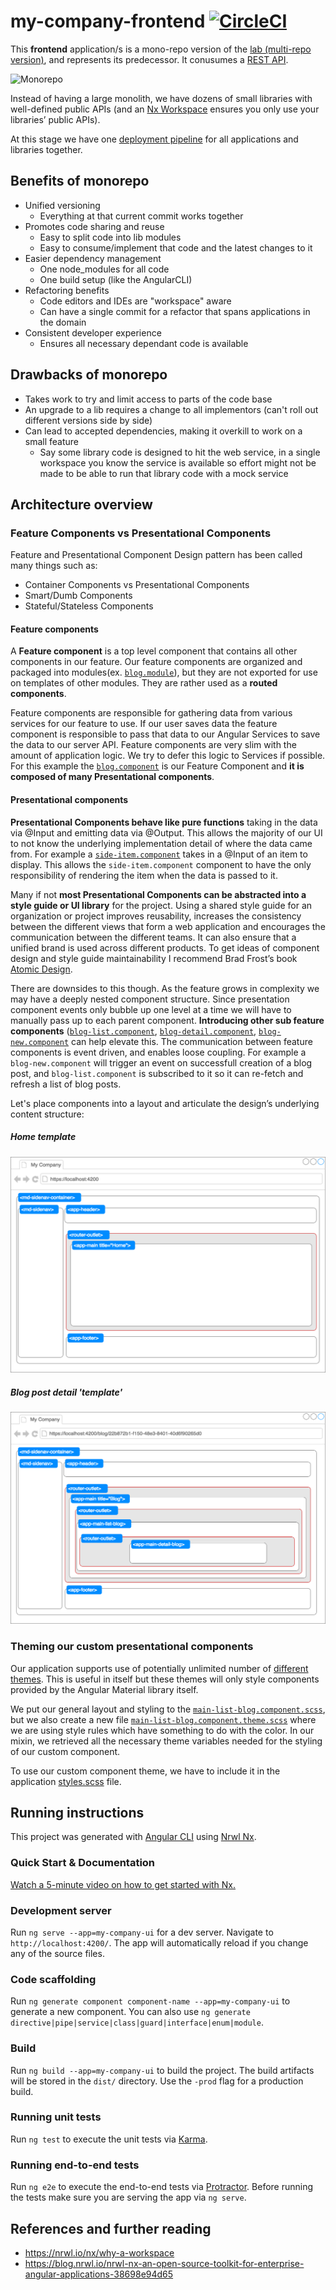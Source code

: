 # my-company-frontend [![CircleCI](https://circleci.com/gh/ivans-innovation-lab-monorepos/my-company-frontend.svg?style=svg)](https://circleci.com/gh/ivans-innovation-lab-monorepos/my-company-frontend)

This **frontend** application/s is a mono-repo version of the [lab (multi-repo version)](http://ivans-innovation-lab.github.io/), and represents its predecessor. It conusumes a [REST API](https://github.com/ivans-innovation-lab-monorepos/my-company-backend).

![Monorepo](https://github.com/ivans-innovation-lab-monorepos/my-company-backend/raw/master/monorepo.png)


Instead of having a large monolith, we have dozens of small libraries with well-defined public APIs (and an [Nx Workspace](https://nrwl.io/nx/why-a-workspace) ensures you only use your libraries’ public APIs).

At this stage we have one [deployment pipeline](https://circleci.com/gh/ivans-innovation-lab-monorepos/my-company-frontend) for all applications and libraries together.

## Benefits of monorepo

- Unified versioning
   - Everything at that current commit works together
- Promotes code sharing and reuse
   - Easy to split code into lib modules
   - Easy to consume/implement that code and the latest changes to it
- Easier dependency management
   - One node_modules for all code
   - One build setup (like the AngularCLI)
- Refactoring benefits
   - Code editors and IDEs are "workspace" aware
   - Can have a single commit for a refactor that spans applications in the domain
- Consistent developer experience
   - Ensures all necessary dependant code is available

## Drawbacks of monorepo

- Takes work to try and limit access to parts of the code base
- An upgrade to a lib requires a change to all implementors (can't roll out different versions side by side)
- Can lead to accepted dependencies, making it overkill to work on a small feature
  - Say some library code is designed to hit the web service, in a single workspace you know the service is available so effort might not be made to be able to run that library code with a mock service

## Architecture overview

### Feature Components vs Presentational Components

Feature and Presentational Component Design pattern has been called many things such as:

 - Container Components vs Presentational Components
 - Smart/Dumb Components
 - Stateful/Stateless Components
 
#### Feature components

A **Feature component** is a top level component that contains all other components in our feature. Our feature components are organized and packaged into modules(ex. [`blog.module`](https://github.com/ivans-innovation-lab-monorepos/my-company-frontend/blob/master/libs/blog/src/blog.module.ts)), but they are not exported for use on templates of other modules. They are rather used as a **routed components**. 

Feature components are responsible for gathering data from various services for our feature to use. If our user saves data the feature component is responsible to pass that data to our Angular Services to save the data to our server API. Feature components are very slim with the amount of application logic. We try to defer this logic to Services if possible. For this example the [`blog.component`](https://github.com/ivans-innovation-lab-monorepos/my-company-frontend/blob/master/libs/blog/src/blog.component.ts) is our Feature Component and **it is composed of many Presentational components**.

#### Presentational components

**Presentational Components behave like pure functions** taking in the data via @Input and emitting data via @Output. This allows the majority of our UI to not know the underlying implementation detail of where the data came from. For example a [`side-item.component`](https://github.com/ivans-innovation-lab-monorepos/my-company-frontend/blob/master/libs/presentational-components/src/side-menu-item/side-menu-item.component.ts) takes in a @Input of an item to display. This allows the `side-item.component` component to have the only responsibility of rendering the item when the data is passed to it.

Many if not **most Presentational Components can be abstracted into a style guide or UI library** for the project. Using a shared style guide for an organization or project improves reusability, increases the consistency between the different views that form a web application and encourages the communication between the different teams. It can also ensure that a unified brand is used across different products. To get ideas of component design and style guide maintainability I recommend Brad Frost’s book [Atomic Design](http://bradfrost.com/blog/post/atomic-web-design/).

There are downsides to this though. As the feature grows in complexity we may have a deeply nested component structure. Since presentation component events only bubble up one level at a time we will have to manually pass up to each parent component. **Introducing other sub feature components** ([`blog-list.component`](https://github.com/ivans-innovation-lab-monorepos/my-company-frontend/blob/master/libs/blog/src/blog-list/blog-list.component.ts), [`blog-detail.component`](https://github.com/ivans-innovation-lab-monorepos/my-company-frontend/blob/master/libs/blog/src/blog-detail/blog-detail.component.ts), [`blog-new.component`](https://github.com/ivans-innovation-lab-monorepos/my-company-frontend/blob/master/libs/blog/src/blog-new/blog-new.component.ts) can help elevate this. The communication between feature components is event driven, and enables loose coupling. For example a `blog-new.component` will trigger an event on successfull creation of a blog post, and `blog-list.component` is subscribed to it so it can re-fetch  and refresh a list of blog posts.

Let's place components into a layout and articulate the design’s underlying content structure:

##### Home template

![My Company - Home](https://github.com/ivans-innovation-lab/my-company-angular-fe/raw/master/MyCompanyFE-Home.png)

##### Blog post detail 'template'

![My Company - Blog](https://github.com/ivans-innovation-lab/my-company-angular-fe/raw/master/MyCompanyFE-Blog.png)

### Theming our custom presentational components

Our application supports use of potentially unlimited number of [different themes](https://github.com/ivans-innovation-lab-monorepos/my-company-frontend/blob/master/apps/my-company-ui/src/styles/_theme.scss). This is useful in itself but these themes will only style components provided by the Angular Material library itself.

We put our general layout and styling to the [`main-list-blog.component.scss`](https://github.com/ivans-innovation-lab-monorepos/my-company-frontend/blob/master/libs/presentational-components/src/main-list-blog/_main-list-blog.component.theme.scss), but we also create a new file [`main-list-blog.component.theme.scss`](https://github.com/ivans-innovation-lab/my-company-angular-fe/blob/master/src/app/presentational-components/main-list-blog/main-list-blog.component.scss) where we are using style rules which have something to do with the color. In our mixin, we retrieved all the necessary theme variables needed for the styling of our custom component.

To use our custom component theme, we have to include it in the application [styles.scss](https://github.com/ivans-innovation-lab-monorepos/my-company-frontend/blob/master/apps/my-company-ui/src/styles/styles.scss) file.

  
## Running instructions

This project was generated with [Angular CLI](https://github.com/angular/angular-cli) using [Nrwl Nx](https://nrwl.io/nx).

### Quick Start & Documentation

[Watch a 5-minute video on how to get started with Nx.](http://nrwl.io/nx)


### Development server

Run `ng serve --app=my-company-ui` for a dev server. Navigate to `http://localhost:4200/`. The app will automatically reload if you change any of the source files.

### Code scaffolding

Run `ng generate component component-name --app=my-company-ui` to generate a new component. You can also use `ng generate directive|pipe|service|class|guard|interface|enum|module`.

### Build

Run `ng build --app=my-company-ui` to build the project. The build artifacts will be stored in the `dist/` directory. Use the `-prod` flag for a production build.

### Running unit tests

Run `ng test` to execute the unit tests via [Karma](https://karma-runner.github.io).

### Running end-to-end tests

Run `ng e2e` to execute the end-to-end tests via [Protractor](http://www.protractortest.org/).
Before running the tests make sure you are serving the app via `ng serve`.

## References and further reading

- https://nrwl.io/nx/why-a-workspace
- https://blog.nrwl.io/nrwl-nx-an-open-source-toolkit-for-enterprise-angular-applications-38698e94d65

